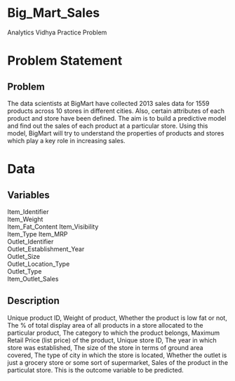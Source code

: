 # Big_Mart_Sales
Analytics Vidhya Practice Problem
# Problem Statement
## Problem
The data scientists at BigMart have collected 2013 sales data for 1559 products across 10 stores in different cities. Also, certain attributes of each product and store have been defined. The aim is to build a predictive model and find out the sales of each product at a particular store.
Using this model, BigMart will try to understand the properties of products and stores which play a key role in increasing sales.

# Data
## Variables
   Item_Identifier    
   Item_Weight   
   Item_Fat_Content 
   Item_Visibility             
   Item_Type 
   Item_MRP          
   Outlet_Identifier      
   Outlet_Establishment_Year     
   Outlet_Size               
   Outlet_Location_Type                   
   Outlet_Type                         
   Item_Outlet_Sales                                                      
   
## Description
   Unique product ID,
   Weight of product,
   Whether the product is low fat or not,
   The % of total display area of all products in a store allocated to the particular product,
   The category to which the product belongs,
   Maximum Retail Price (list price) of the product,
   Unique store ID,
   The year in which store was established,
   The size of the store in terms of ground area covered,
   The type of city in which the store is located,
   Whether the outlet is just a grocery store or some sort of supermarket,
   Sales of the product in the particulat store. This is the outcome variable to be predicted.
   
